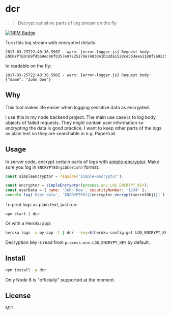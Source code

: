 # dcr

> Decrypt sensitive parts of log stream on the fly

[![NPM Badge](https://nodei.co/npm/dcr.png?downloads=true)](https://www.npmjs.com/package/dcr)

Turn this log stream with encrypted details

```
2017-03-25T22:40:38.590Z - warn: [error-logger.js] Request body: ENCRYPTED(09fdb69ec06f0357e97225178e7403041b32da1520ce5b3eea1188f2a92c5947a29f5206)
```

to readable on the fly:

```
2017-03-25T22:40:38.590Z - warn: [error-logger.js] Request body: {"name": "John Doe"}
```

## Why

This tool makes life easier when logging sensitive data as encrypted.

I use this in my node backend project. The main use case is to log body
objects of failed requests. They might contain user information so
encrypting the data is good practice. I want to keep other parts of the logs
as plain text so they are searchable in e.g. Papertrail.

## Usage

In server code, encrypt certain parts of logs with [simple-encryptor](https://github.com/sehrope/node-simple-encryptor). Make sure you log in
`ENCRYPTED(gibberish)` format.

```js
const simpleEncryptor = require('simple-encryptor');

const encryptor = simpleEncryptor(process.env.LOG_ENCRYPT_KEY);
const userData = { name: 'John Doe', securityNumber: '1234' };
console.log('User data', `ENCRYPTED(${encryptor.encrypt(secretObj)})`);
```

To print logs as plain text, just run:

```
npm start | dcr
```

Or with a Heroku app:

```bash
heroku logs -a my-app -t | dcr --key=$(heroku config:get LOG_ENCRYPT_KEY -a my-app)
```

Decryption key is read from `process.env.LOG_ENCRYPT_KEY` by default.

## Install

```bash
npm install -g dcr
```

Only Node 6 is "officially" supported at the moment.


## License

MIT
